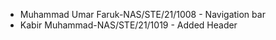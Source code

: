 - Muhammad Umar Faruk-NAS/STE/21/1008 - Navigation bar
- Kabir Muhammad-NAS/STE/21/1019 - Added Header 
